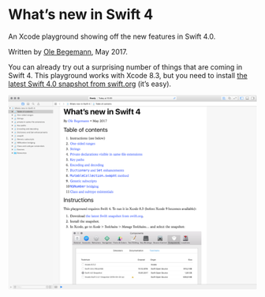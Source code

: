 # Whatʼs new in Swift 4

An Xcode playground showing off the new features in Swift 4.0.

Written by [Ole Begemann][Ole Begemann], May 2017.

You can already try out a surprising number of things that are coming in Swift 4. This playground works with Xcode 8.3, but you need to install [the latest Swift 4.0 snapshot from swift.org][Snapshot downloads] (itʼs easy).

![Screenshot of the playground in Xcode 8.3][Playground screenshot]

[Ole Begemann]: https://oleb.net
[Snapshot downloads]: https://swift.org/download/#snapshots
[Playground screenshot]: playground-screenshot.png
